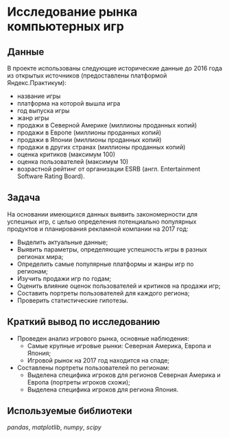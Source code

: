 # Исследование рынка компьютерных игр

## Данные

В проекте использованы следующие исторические данные до 2016 года из открытых источников (предоставлены платформой Яндекс.Практикум):
- название игры
- платформа на которой вышла игра
- год выпуска игры
- жанр игры
- продажи в Северной Америке (миллионы проданных копий)
- продажи в Европе (миллионы проданных копий)
- продажи в Японии (миллионы проданных копий)
- продажи в других странах (миллионы проданных копий)
- оценка критиков (максимум 100)
- оценка пользователей (максимум 10)
- возрастной рейтинг от организации ESRB (англ. Entertainment Software Rating Board).

## Задача

На основании имеющихся данных выявить закономерности для успешных игр, с целью определения потенциально популярных продуктов и планирования рекламной компании на 2017 год:
  - Выделить актуальные данные;
  - Выявить параметры, определяющие успешность игры в разных регионах мира;
  - Определить самые популярные платформы и жанры игр по регионам;
  - Изучить продажи игр по годам;
  - Оценить влияние оценок пользователей и критиков на продажи игр;
  - Составить портреты пользователей для каждого региона;
  - Проверить статистические гипотезы.
  
## Краткий вывод по исследованию

- Проведен анализ игрового рынка, основные наблюдения:
  - Самые крупные игровые рынки: Северная Америка, Европа и Япония;
  - Игровой рынок на 2017 год находится на спаде;
- Составлены портреты пользователей по регионам:
  - Выделена специфика игроков для регионов Северная Америка и Европа (портреты игроков схожи);
  - Выделена специфика игроков для региона Япония.

## Используемые библиотеки
*pandas*, *matplotlib*, *numpy*, *scipy*
